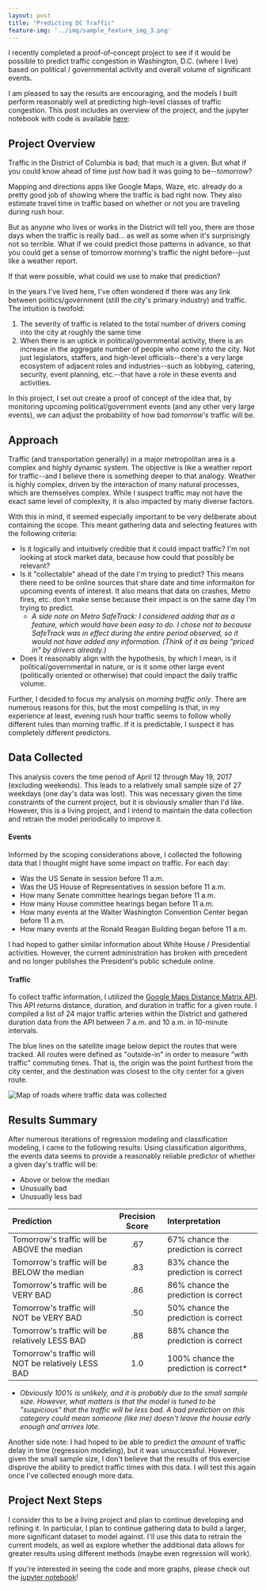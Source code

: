 ```yaml
---
layout: post
title: "Predicting DC Traffic"
feature-img: '../img/sample_feature_img_3.png'
---
```

I recently completed a proof-of-concept project to see if it would be possible to predict traffic congestion in Washington, D.C. (where I live) based on political / governmental activity and overall volume of significant events.

I am pleased to say the results are encouraging, and the models I built perform reasonably well at predicting high-level classes of traffic congestion.  This post includes an overview of the project, and the jupyter notebook with code is available [here](https://github.com/MikeS-nth/portfolio/blob/master/DC_Traffic_Prediction/Predicting_DC_Traffic_Mike_Sanders.ipynb):  

## Project Overview
Traffic in the District of Columbia is bad; that much is a given.  But what if you could know ahead of time just *how* bad it was going to be--*tomorrow*?

Mapping and directions apps like Google Maps, Waze, etc. already do a pretty good job of showing where the traffic is bad right now.  They also estimate travel time in traffic based on whether or not you are traveling during rush hour.

But as anyone who lives or works in the District will tell you, there are those days when the traffic is really bad... as well as some when it's surprisingly not so terrible.  What if we could predict those patterns in advance, so that you could get a sense of tomorrow morning's traffic the night before--just like a weather report.

If that were possible, what could we use to make that prediction?

In the years I've lived here, I've often wondered if there was any link between politics/government (still the city's primary industry) and traffic.  The intuition is twofold:
1. The severity of traffic is related to the total number of drivers coming into the city at roughly the same time
2. When there is an uptick in political/governmental activity, there is an increase in the aggregate number of people who come into the city.  Not just legislators, staffers, and high-level officials--there's a very large ecosystem of adjacent roles and industries--such as lobbying, catering, security, event planning, etc.--that have a role in these events and activities.

In this project, I set out create a proof of concept of the idea that, by monitoring upcoming political/government events (and any other very large events), we can adjust the probability of how bad *tomorrow's* traffic will be.

## Approach

Traffic (and transportation generally) in a major metropolitan area is a complex and highly dynamic system.  The objective is like a weather report for traffic--and I believe there is something deeper to that analogy.  Weather is highly complex, driven by the interaction of many natural processes, which are themselves complex. While I suspect traffic may not have the exact same level of complexity, it is also impacted by many diverse factors.  

With this in mind, it seemed especially important to be very deliberate about containing the scope.  This meant gathering data and selecting features with the following criteria:
- Is it logically and intuitively credible that it could impact traffic?  I'm not looking at stock market data, because how could that possibly be relevant?
- Is it "collectable" ahead of the date I'm trying to predict?  This means there need to be online sources that share date and time informaiton for upcoming events of interest.  It also means that data on crashes, Metro fires, etc. don't make sense because their impact is on the same day I'm trying to predict.
    - *A side note on Metro SafeTrack:  I considered adding that as a feature, which would have been easy to do.  I chose not to because SafeTrack was in effect during the entire period observed, so it would not have added any information.  (Think of it as being "priced in" by drivers already.)*
- Does it reasonably align with the hypothesis, by which I mean, is it political/governmental in nature, or is it some other large event (politically oriented or otherwise) that could impact the daily traffic volume.

Further, I decided to focus my analysis on *morning traffic only*.  There are numerous reasons for this, but the most compelling is that, in my experience at least, evening rush hour traffic seems to follow wholly different rules than morning traffic.  If it is predictable, I suspect it has completely different predictors.

## Data Collected

This analysis covers the time period of April 12 through May 19, 2017 (excluding weekends).  This leads to a relatively small sample size of 27 weekdays (one day's data was lost).  This was necessary given the time constraints of the current project, but it is obviously smaller than I'd like.  However, this is a living project, and I intend to maintain the data collection and retrain the model periodically to improve it.

#### Events

Informed by the scoping considerations above, I collected the following data that I thought might have some impact on traffic.  For each day:
- Was the US Senate in session before 11 a.m.
- Was the US House of Representatives in session before 11 a.m.
- How many Senate committee hearings began before 11 a.m.
- How many House committee hearings began before 11 a.m.
- How many events at the Walter Washington Convention Center began before 11 a.m.
- How many events at the Ronald Reagan Building began before 11 a.m.

I had hoped to gather similar information about White House / Presidential activities.  However, the current administration has broken with precedent and no longer publishes the President's public schedule online.

#### Traffic
To collect traffic information, I utilized the [Google Maps Distance Matrix API](https://developers.google.com/maps/documentation/distance-matrix/).  This API returns distance, duration, and duration in traffic for a given route.  I compiled a list of 24 major traffic arteries within the District and gathered duration data from the API between 7 a.m. and 10 a.m. in 10-minute intervals.

The blue lines on the satellite image below depict the routes that were tracked.  All routes were defined as "outside-in" in order to measure "with traffic" commuting times.  That is, the origin was the point furthest from the city center, and the destination was closest to the city center for a given route.  

![Map of roads where traffic data was collected](https://michaeljsanders.com/img/routes_smaller.jpg)

## Results Summary

After numerous iterations of regression modeling and classification modeling, I came to the following results:
Using classification algorithms, the events data seems to provide a reasonably reliable predictor of whether a given day's traffic will be:
- Above or below the median
- Unusually bad
- Unusually less bad


|Prediction |Precision Score |Interpretation|
|:---|:--:|:---|
|Tomorrow's traffic will be ABOVE the median  |.67 | 67% chance the prediction is correct |
|Tomorrow's traffic will be BELOW the median |.83 | 83% chance the prediction is correct  |
|Tomorrow's traffic will be VERY BAD  |.86 |86% chance the prediction is correct |
|Tomorrow's traffic will NOT be VERY BAD  |.50 |50% chance the prediction is correct |
|Tomorrow's traffic will be relatively LESS BAD    |.88 |88% chance the prediction is correct |
|Tomorrow's traffic will NOT be relatively LESS BAD  |1.0 |100% chance the prediction is correct*

* *Obviously 100% is unlikely, and it is probably due to the small sample size.  However, what matters is that the model is tuned to be "suspicious" that the traffic will be less bad.  A bad prediction on this category could mean someone (like me) doesn't leave the house early enough and arrives late.*

Another side note:  I had hoped to be able to predict the *amount* of traffic delay in time (regression modeling), but it was unsuccessful.  However, given the small sample size, I don't believe that the results of this exercise disprove the ability to predict traffic times with this data.  I will test this again once I've collected enough more data.

## Project Next Steps

I consider this to be a living project and plan to continue developing and refining it.  In particular, I plan to continue gathering data to build a larger, more significant dataset to model against.  I'll use this data to retrain the current models, as well as explore whether the additional data allows for greater results using different methods (maybe even regression will work).

If you're interested in seeing the code and more graphs, please check out the [jupyter notebook](https://github.com/MikeS-nth/portfolio/blob/master/DC_Traffic_Prediction/Predicting_DC_Traffic_Mike_Sanders.ipynb)!
